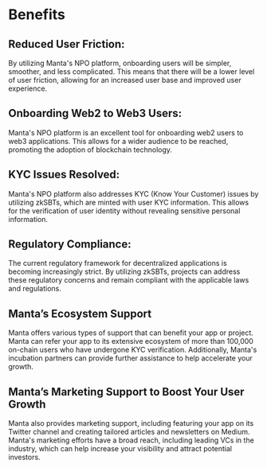 # Benefits

## Reduced User Friction:
By utilizing Manta's NPO platform, onboarding users will be simpler, smoother, and less complicated. This means that there will be a lower level of user friction, allowing for an increased user base and improved user experience.
## Onboarding Web2 to Web3 Users:
Manta's NPO platform is an excellent tool for onboarding web2 users to web3 applications. This allows for a wider audience to be reached, promoting the adoption of blockchain technology.
## KYC Issues Resolved:
Manta's NPO platform also addresses KYC (Know Your Customer) issues by utilizing zkSBTs, which are minted with user KYC information. This allows for the verification of user identity without revealing sensitive personal information.
## Regulatory Compliance:
The current regulatory framework for decentralized applications is becoming increasingly strict. By utilizing zkSBTs, projects can address these regulatory concerns and remain compliant with the applicable laws and regulations.
## Manta’s Ecosystem Support
Manta offers various types of support that can benefit your app or project. Manta can refer your app to its extensive ecosystem of more than 100,000 on-chain users who have undergone KYC verification. Additionally, Manta's incubation partners can provide further assistance to help accelerate your growth.
## Manta’s Marketing Support to Boost Your User Growth
Manta also provides marketing support, including featuring your app on its Twitter channel and creating tailored articles and newsletters on Medium. Manta's marketing efforts have a broad reach, including leading VCs in the industry, which can help increase your visibility and attract potential investors.